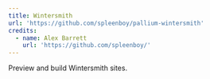```yaml
---
title: Wintersmith
url: 'https://github.com/spleenboy/pallium-wintersmith'
credits:
  - name: Alex Barrett
    url: 'https://github.com/spleenboy/'
---
```

Preview and build Wintersmith sites.